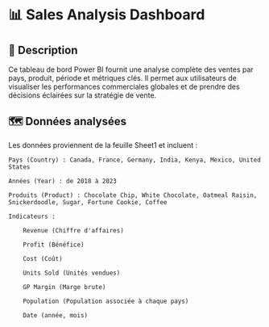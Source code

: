 # 📊 Sales Analysis Dashboard

## 🧾 Description

Ce tableau de bord Power BI fournit une analyse complète des ventes par pays, produit, période et métriques clés. Il permet aux utilisateurs de visualiser les performances commerciales globales et de prendre des décisions éclairées sur la stratégie de vente.

## 🗺 Données analysées

Les données proviennent de la feuille Sheet1 et incluent :

    Pays (Country) : Canada, France, Germany, India, Kenya, Mexico, United States

    Années (Year) : de 2018 à 2023

    Produits (Product) : Chocolate Chip, White Chocolate, Oatmeal Raisin, Snickerdoodle, Sugar, Fortune Cookie, Coffee

    Indicateurs :

        Revenue (Chiffre d'affaires)

        Profit (Bénéfice)

        Cost (Coût)

        Units Sold (Unités vendues)

        GP Margin (Marge brute)

        Population (Population associée à chaque pays)

        Date (année, mois)
